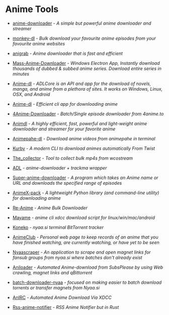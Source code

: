 # Anime Tools

* [anime-downloader](https://github.com/anime-dl/anime-downloader) - *A simple but powerful anime downloader and streamer*

* [monkey-dl](https://github.com/Oshan96/monkey-dl) - *Bulk download your favourite anime episodes from your favourite anime websites*

* [anigrab](https://github.com/ngomile/anigrab) - *Anime downloader that is fast and efficient*

* [Mass-Anime-Downloader](https://github.com/Zebraslive/Mass-Anime-Downloader) - *Windows Electron App, Instantly download thousands of dubbed & subbed anime series. Download entire series in minutes*

* [Anime-dl](https://github.com/vrienstudios/anime-dl) - *ADLCore is an API and app for the download of novels, manga, and anime from a plethora of sites. It works on Windows, Linux, OSX, and Android*

* [Anime-dl](https://github.com/gabelluardo/anime-dl) - *Efficient cli app for downloading anime*

* [4Anime-Downloader](https://github.com/AllMight420/4Anime-Downloader) - *Batch/Single episode downloader from 4anime.to*

* [Animdl](https://github.com/justfoolingaround/animdl) - *A highly efficient, fast, powerful and light-weight anime downloader and streamer for your favorite anime*

* [Animepahe-dl](https://github.com/KevCui/animepahe-dl) - *Download anime videos from animepahe in terminal*

* [Kurby](https://github.com/aberrier/kurby) - *A modern CLI to download animes automatically From Twist*

* [The_collector](https://github.com/cyberrumor/the_collector) - *Tool to collect bulk mp4s from wcostream*

* [ADL](https://github.com/RaitaroH/adl) - *anime-downloader + trackma wrapper*

* [Super-anime-downloader](https://github.com/ali-sajjad-rizavi/super-anime-downloader) - *A program which takes an Anime name or URL and downloads the specified range of episodes*

* [AnimeX-pack](https://github.com/Mastersam07/animeX-pack) - *A lightweight Python library (and command-line utility) for downloading anime*

* [Re-Anime](https://github.com/varunpanchal283/Re-Anime) - *Anime Bulk Downloader*

* [Mayame](https://github.com/asakura42/manyame) - *anime cli xdcc download script for linux/win/mac/android*

* [Koneko](https://github.com/irevenko/koneko) - *nyaa.si terminal BitTorrent tracker*

* [AnimeClub](https://github.com/Moisz22/AnimeClub) - *Personal web page to keep records of an anime that you have finished watching, are currently watching, or have yet to be seen*

* [Nyaascraper](https://github.com/zaini/nyaascraper) - *An application to scrape and open magnet links for fansub groups from nyaa.si where batches don't already exist*

* [Aniloader](https://github.com/Xanahol/Aniloader) - *Automated Anime-download from SubsPlease by using Web crawling, magnet links and qBittorrent*

* [batch-downloader-nyaa](https://github.com/marcpinet/batch-downloader-nyaa.si/) - *focused on making easier to batch download torrents or transfer magnets from Nyaa.si*

* [AnIRC](https://github.com/burgersc12/AnIRC) - *Automated Anime Download Via XDCC*

* [Rss-anime-notifier](https://gitlab.com/blankX/rss-anime-notifier-rs) - *RSS Anime Notifier but in Rust*
